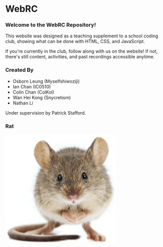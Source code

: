 # WebRC

### Welcome to the WebRC Repository!

This website was designed as a teaching supplement to a school coding club, showing what can be done with HTML, CSS, and JavaScript.

If you're currently in the club, follow along with us on the website! If not, there's still content, activities, and past recordings accessible anytime.

### Created By
- Osborn Leung (Myselfshiwoziji)
- Ian Chan (IC0510)
- Colin Chan (ColKol)
- Wan Hei Kong (Snycretism)
- Nathan Li

Under supervision by Patrick Stafford.

### Rat
![Rat](/Imgs_and_stuff/rat.jpg)
